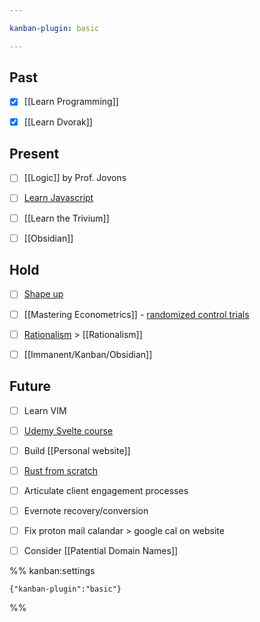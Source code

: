 ```yaml
---

kanban-plugin: basic

---
```


## Past

- [x] [[Learn Programming]]
- [x] [[Learn Dvorak]]


## Present

- [ ] [[Logic]] by Prof. Jovons
- [ ] [Learn Javascript](https://learnjavascript.online/?utm_source=learnprogramming.online)
- [ ] [[Learn the Trivium]]
- [ ] [[Obsidian]]


## Hold

- [ ] [Shape up](https://basecamp.com/shapeup/1.2-chapter-03)
- [ ] [[Mastering Econometrics]] - [randomized control trials](https://mru.org/courses/mastering-econometrics/how-read-economics-research-papers-randomized-controlled-trials-rcts)
- [ ] [Rationalism](http://www.hpmor.com/chapter/29) > [[Rationalism]]
- [ ] [[Immanent/Kanban/Obsidian]]


## Future

- [ ] Learn VIM
- [ ] [Udemy Svelte course](https://www.udemy.com/course/sveltejs-the-complete-guide/learn/practice/1112372/introduction#overview)
- [ ] Build [[Personal website]]
- [ ] [Rust from scratch](https://www.educative.io/courses/learn-rust-from-scratch/39ErMZ60rGM)
- [ ] Articulate client engagement processes
- [ ] Evernote recovery/conversion
- [ ] Fix proton mail calandar > google cal on website
- [ ] Consider [[Patential Domain Names]]




%% kanban:settings
```
{"kanban-plugin":"basic"}
```
%%